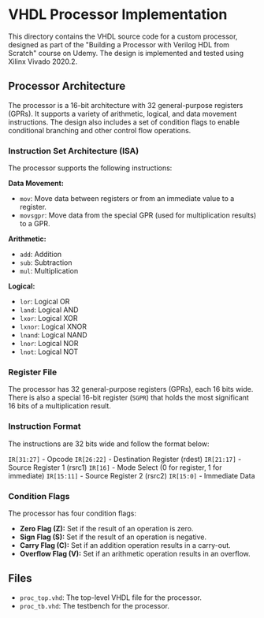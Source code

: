 # VHDL Processor Implementation

This directory contains the VHDL source code for a custom processor, designed as part of the "Building a Processor with Verilog HDL from Scratch" course on Udemy. The design is implemented and tested using Xilinx Vivado 2020.2.

## Processor Architecture

The processor is a 16-bit architecture with 32 general-purpose registers (GPRs). It supports a variety of arithmetic, logical, and data movement instructions. The design also includes a set of condition flags to enable conditional branching and other control flow operations.

### Instruction Set Architecture (ISA)

The processor supports the following instructions:

**Data Movement:**
- `mov`: Move data between registers or from an immediate value to a register.
- `movsgpr`: Move data from the special GPR (used for multiplication results) to a GPR.

**Arithmetic:**
- `add`: Addition
- `sub`: Subtraction
- `mul`: Multiplication

**Logical:**
- `lor`: Logical OR
- `land`: Logical AND
- `lxor`: Logical XOR
- `lxnor`: Logical XNOR
- `lnand`: Logical NAND
- `lnor`: Logical NOR
- `lnot`: Logical NOT

### Register File

The processor has 32 general-purpose registers (GPRs), each 16 bits wide. There is also a special 16-bit register (`SGPR`) that holds the most significant 16 bits of a multiplication result.

### Instruction Format

The instructions are 32 bits wide and follow the format below:

`IR[31:27]` - Opcode
`IR[26:22]` - Destination Register (rdest)
`IR[21:17]` - Source Register 1 (rsrc1)
`IR[16]` - Mode Select (0 for register, 1 for immediate)
`IR[15:11]` - Source Register 2 (rsrc2)
`IR[15:0]` - Immediate Data

### Condition Flags

The processor has four condition flags:

- **Zero Flag (Z):** Set if the result of an operation is zero.
- **Sign Flag (S):** Set if the result of an operation is negative.
- **Carry Flag (C):** Set if an addition operation results in a carry-out.
- **Overflow Flag (V):** Set if an arithmetic operation results in an overflow.

## Files

- `proc_top.vhd`: The top-level VHDL file for the processor.
- `proc_tb.vhd`: The testbench for the processor.
